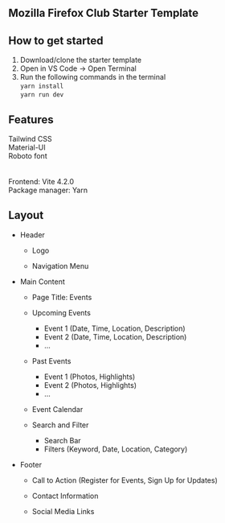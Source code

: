 ## Mozilla Firefox Club Starter Template

## How to get started
1. Download/clone the starter template
2. Open in VS Code -> Open Terminal
3. Run the following commands in the terminal<br>
   ```yarn install```<br>
   ```yarn run dev```

## Features
Tailwind CSS<br>
Material-UI<br>
Roboto font<br>
<br><br>
Frontend: Vite 4.2.0<br>
Package manager: Yarn

## Layout

- Header
    
    - Logo

    - Navigation Menu

- Main Content

    - Page Title: Events

    - Upcoming Events
        - Event 1 (Date, Time, Location, Description)
        - Event 2 (Date, Time, Location, Description)
        - ...

    - Past Events
        - Event 1 (Photos, Highlights)
        - Event 2 (Photos, Highlights)
        - ...

    - Event Calendar

    - Search and Filter
        - Search Bar
        - Filters (Keyword, Date, Location, Category)

- Footer
  
    - Call to Action (Register for Events, Sign Up for Updates)
  
    - Contact Information
  
    - Social Media Links
